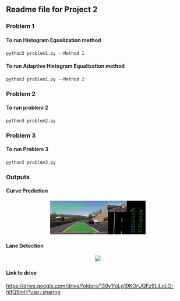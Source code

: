 ## Readme file for Project 2

### Problem 1
#### To run Histogram Equalization method

```
python3 problem1.py --Method 1
```

#### To run Adaptive Histogram Equalization method
```
python3 problem1.py --Method 2
```

### Problem 2
#### To run problem 2

```
python3 problem2.py
```

### Problem 3
#### To run Problem 3

```
python3 problem3.py
```

### Outputs
#### Curve Prediction 
<p align="center">
  <img src=https://github.com/ParamDave5/Lane-Detection/blob/8209ded398056a8465edb3170b7cf5e64e5dd20c/outputs/curveDetection.gif> 
<p align="center">

#### Lane Detection
<p align="center">
  <img src=https://github.com/ParamDave5/Lane-Detection/blob/8209ded398056a8465edb3170b7cf5e64e5dd20c/outputs/laneDetection.gif> 
<p align="center">



#### Link to drive
https://drive.google.com/drive/folders/139y1foLg19KOrUQFz9LiLoLG-hIfQ9mH?usp=sharing 




